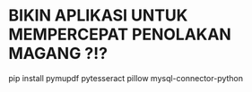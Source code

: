 # BIKIN APLIKASI UNTUK MEMPERCEPAT PENOLAKAN MAGANG ?!?

pip install pymupdf pytesseract pillow mysql-connector-python